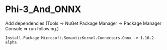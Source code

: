 # Phi-3_And_ONNX

Add dependencies (Tools => NuGet Package Manager => Package Manager Console => run following.)

```
Install-Package Microsoft.SemanticKernel.Connectors.Onnx -v 1.16.2-alpha
```
